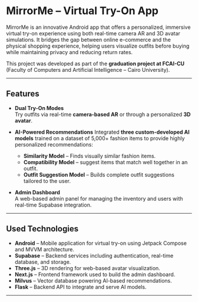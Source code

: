 # MirrorMe – Virtual Try-On App 

MirrorMe is an innovative Android app that offers a personalized, immersive virtual try-on experience using both real-time camera AR and 3D avatar simulations. It bridges the gap between online e-commerce and the physical shopping experience, helping users visualize outfits before buying while maintaining privacy and reducing return rates.

This project was developed as part of the **graduation project at FCAI-CU** (Faculty of Computers and Artificial Intelligence – Cairo University).

---

## Features

- **Dual Try-On Modes**  
  Try outfits via real-time **camera-based AR** or through a personalized **3D avatar**.


- **AI-Powered Recommendations**
  Integrated **three custom-developed AI models** trained on a dataset of 5,000+ fashion items to provide highly personalized recommendations:
    - **Similarity Model** – Finds visually similar fashion items.
    - **Compatibility Model** – suggest items that match well together in an outfit.
    - **Outfit Suggestion Model** – Builds complete outfit suggestions tailored to the user.
      
  
- **Admin Dashboard**  
  A web-based admin panel for managing the inventory and users with real-time Supabase integration.
  
---

## Used Technologies

- **Android** – Mobile application for virtual try-on using Jetpack Compose and MVVM architecture.
- **Supabase** – Backend services including authentication, real-time database, and storage.
- **Three.js** – 3D rendering for web-based avatar visualization.
- **Next.js** – Frontend framework used to build the admin dashboard.
- **Milvus** – Vector database powering AI-based recommendations.
- **Flask** – Backend API to integrate and serve AI models.

---
